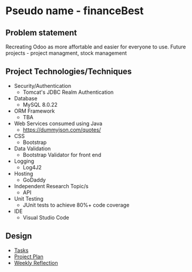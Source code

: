 # Pseudo name - financeBest

## Problem statement
Recreating Odoo as more affortable and easier for everyone to use.
Future projects - project managment, stock management

## Project Technologies/Techniques
* Security/Authentication
    * Tomcat's JDBC Realm Authentication
* Database
    * MySQL 8.0.22
* ORM Framework
    * TBA
* Web Services consumed using Java
    * https://dummyjson.com/quotes/
* CSS
    * Bootstrap
* Data Validation
    * Bootstrap Validator for front end
* Logging
    * Log4J2
* Hosting
    * GoDaddy
* Independent Research Topic/s
    * API
* Unit Testing 
    * JUnit tests to achieve 80%+ code coverage
* IDE
    * Visual Studio Code

## Design
* [Tasks](documents/tasks.md)
* [Project Plan](documents/projectPlan.md)
* [Weekly Reflection](documents/weeklyReflection.md)

